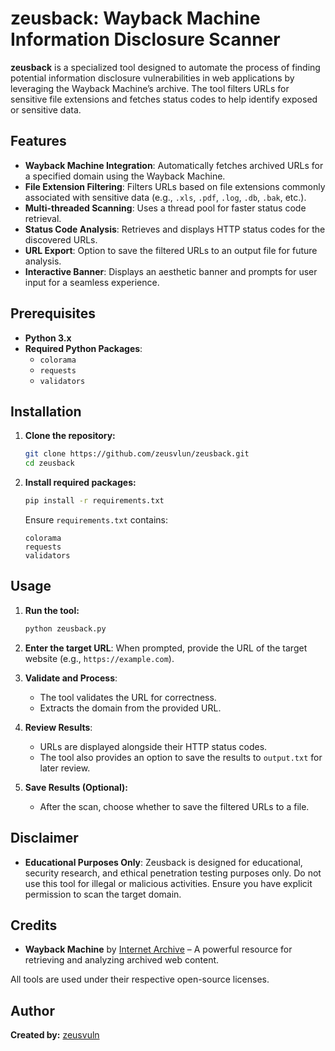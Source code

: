# **zeusback: Wayback Machine Information Disclosure Scanner**

**zeusback** is a specialized tool designed to automate the process of finding potential information disclosure vulnerabilities in web applications by leveraging the Wayback Machine’s archive. The tool filters URLs for sensitive file extensions and fetches status codes to help identify exposed or sensitive data.

## **Features**

- **Wayback Machine Integration**: Automatically fetches archived URLs for a specified domain using the Wayback Machine.
- **File Extension Filtering**: Filters URLs based on file extensions commonly associated with sensitive data (e.g., `.xls`, `.pdf`, `.log`, `.db`, `.bak`, etc.).
- **Multi-threaded Scanning**: Uses a thread pool for faster status code retrieval.
- **Status Code Analysis**: Retrieves and displays HTTP status codes for the discovered URLs.
- **URL Export**: Option to save the filtered URLs to an output file for future analysis.
- **Interactive Banner**: Displays an aesthetic banner and prompts for user input for a seamless experience.

## **Prerequisites**

- **Python 3.x**
- **Required Python Packages**:
  - `colorama`
  - `requests`
  - `validators`

## **Installation**

1. **Clone the repository:**

   ```bash
   git clone https://github.com/zeusvlun/zeusback.git
   cd zeusback
   ```

2. **Install required packages:**

   ```bash
   pip install -r requirements.txt
   ```

   Ensure `requirements.txt` contains:
   ```plaintext
   colorama
   requests
   validators
   ```

## **Usage**

1. **Run the tool:**

   ```bash
   python zeusback.py
   ```

2. **Enter the target URL**: When prompted, provide the URL of the target website (e.g., `https://example.com`).

3. **Validate and Process**:
   - The tool validates the URL for correctness.
   - Extracts the domain from the provided URL.

4. **Review Results**:
   - URLs are displayed alongside their HTTP status codes.
   - The tool also provides an option to save the results to `output.txt` for later review.

5. **Save Results (Optional):**
   - After the scan, choose whether to save the filtered URLs to a file.

## **Disclaimer**

- **Educational Purposes Only**: Zeusback is designed for educational, security research, and ethical penetration testing purposes only. Do not use this tool for illegal or malicious activities. Ensure you have explicit permission to scan the target domain.

## **Credits**

- **Wayback Machine** by [Internet Archive](http://wayback.archive.org/) – A powerful resource for retrieving and analyzing archived web content.

All tools are used under their respective open-source licenses.

## **Author**

**Created by:** [zeusvuln](https://x.com/ZeUsVuln/)

